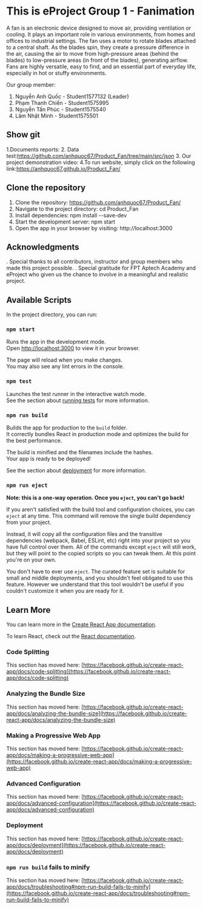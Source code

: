 # This is eProject Group 1 - Fanimation
A fan is an electronic device designed to move air, providing ventilation or cooling. It plays an important role in various environments, from homes and offices to industrial settings. The fan uses a motor to rotate blades attached to a central shaft. As the blades spin, they create a pressure difference in the air, causing the air to move from high-pressure areas (behind the blades) to low-pressure areas (in front of the blades), generating airflow. Fans are highly versatile, easy to find, and an essential part of everyday life, especially in hot or stuffy environments.

Our group member:
1. Nguyễn Anh Quốc - Student1577132 (Leader)
2. Phạm Thanh Chiến - Student1575995
3. Nguyễn Tấn Phúc - Student1575540
4. Lâm Nhật Minh - Student1575501

## Show git
1.Documents reports:
2. Data test:https://github.com/anhquoc67/Product_Fan/tree/main/src/json
3. Our project demonstration video:
4.To run website, simply click on the following link:https://anhquoc67.github.io/Product_Fan/

## Clone the repository
1. Clone the repository:
https://github.com/anhquoc67/Product_Fan/
2. Navigate to the project directory:
cd Product_Fan
3. Install dependencies:
npm install --save-dev
4. Start the development server:
npm start
5. Open the app in your browser by visiting:
http://localhost:3000
## Acknowledgments
. Special thanks to all contributors, instructor and group members who made this project possible.
. Special gratitude for FPT Aptech Academy and eProject who given us the chance to involve in a meaningful and realistic project.

## Available Scripts

In the project directory, you can run:

### `npm start`

Runs the app in the development mode.\
Open [http://localhost:3000](http://localhost:3000) to view it in your browser.

The page will reload when you make changes.\
You may also see any lint errors in the console.

### `npm test`

Launches the test runner in the interactive watch mode.\
See the section about [running tests](https://facebook.github.io/create-react-app/docs/running-tests) for more information.

### `npm run build`

Builds the app for production to the `build` folder.\
It correctly bundles React in production mode and optimizes the build for the best performance.

The build is minified and the filenames include the hashes.\
Your app is ready to be deployed!

See the section about [deployment](https://facebook.github.io/create-react-app/docs/deployment) for more information.

### `npm run eject`

**Note: this is a one-way operation. Once you `eject`, you can't go back!**

If you aren't satisfied with the build tool and configuration choices, you can `eject` at any time. This command will remove the single build dependency from your project.

Instead, it will copy all the configuration files and the transitive dependencies (webpack, Babel, ESLint, etc) right into your project so you have full control over them. All of the commands except `eject` will still work, but they will point to the copied scripts so you can tweak them. At this point you're on your own.

You don't have to ever use `eject`. The curated feature set is suitable for small and middle deployments, and you shouldn't feel obligated to use this feature. However we understand that this tool wouldn't be useful if you couldn't customize it when you are ready for it.

## Learn More

You can learn more in the [Create React App documentation](https://facebook.github.io/create-react-app/docs/getting-started).

To learn React, check out the [React documentation](https://reactjs.org/).

### Code Splitting

This section has moved here: [https://facebook.github.io/create-react-app/docs/code-splitting](https://facebook.github.io/create-react-app/docs/code-splitting)

### Analyzing the Bundle Size

This section has moved here: [https://facebook.github.io/create-react-app/docs/analyzing-the-bundle-size](https://facebook.github.io/create-react-app/docs/analyzing-the-bundle-size)

### Making a Progressive Web App

This section has moved here: [https://facebook.github.io/create-react-app/docs/making-a-progressive-web-app](https://facebook.github.io/create-react-app/docs/making-a-progressive-web-app)

### Advanced Configuration

This section has moved here: [https://facebook.github.io/create-react-app/docs/advanced-configuration](https://facebook.github.io/create-react-app/docs/advanced-configuration)

### Deployment

This section has moved here: [https://facebook.github.io/create-react-app/docs/deployment](https://facebook.github.io/create-react-app/docs/deployment)

### `npm run build` fails to minify

This section has moved here: [https://facebook.github.io/create-react-app/docs/troubleshooting#npm-run-build-fails-to-minify](https://facebook.github.io/create-react-app/docs/troubleshooting#npm-run-build-fails-to-minify)
